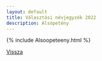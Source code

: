 ```yaml
---
layout: default
title: Választási névjegyzék 2022
description: Alsópetény
---
```


{% include Alsoopeteeny.html %}

[Vissza](./)